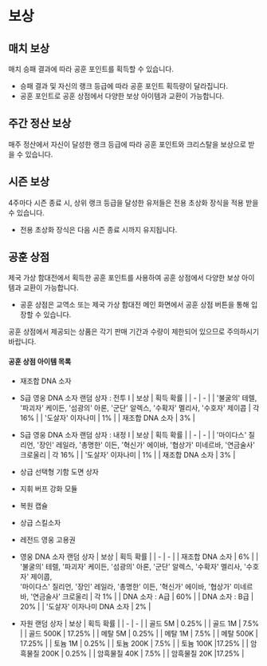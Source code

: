 # 보상


## 매치 보상

매치 승패 결과에 따라 공훈 포인트를 획득할 수 있습니다.<br>
 - 승패 결과 및 자신의 랭크 등급에 따라 공훈 포인트 획득량이 달라집니다.
 - 공훈 포인트로 공훈 상점에서 다양한 보상 아이템과 교환이 가능합니다.<br>


## 주간 정산 보상

매주 정산에서 자신이 달성한 랭크 등급에 따라 공훈 포인트와 크리스탈을 보상으로 받을 수 있습니다.<br>


## 시즌 보상

4주마다 시즌 종료 시, 상위 랭크 등급을 달성한 유저들은 전용 초상화 장식을 적용 받을 수 있습니다.
 - 전용 초상화 장식은 다음 시즌 종료 시까지 유지됩니다.<br>


## 공훈 상점

제국 가상 함대전에서 획득한 공훈 포인트를 사용하여 공훈 상점에서 다양한 보상 아이템과 교환이 가능합니다.
 - 공훈 상점은 교역소 또는 제국 가상 함대전 메인 화면에서 공훈 상점 버튼을 통해 입장할 수 있습니다.<br>

공훈 상점에서 제공되는 상품은 각기 판매 기간과 수량이 제한되어 있으므로 주의하시기 바랍니다.<br>


#### 공훈 상점 아이템 목록

- 재조합 DNA 소자

- S급 영웅 DNA 소자 랜덤 상자 : 전투 Ⅰ
| 보상 | 획득 확률 |
| - | - |
| '불굴의' 테렐, '파괴자' 케이든, '섬광의' 아론, '군단' 알렉스, '수확자' 멜리사, '수호자' 제이콥 | 각 16% |
| '도살자' 이자나미 | 1% |
| 재조합 DNA 소자 | 3% |

- S급 영웅 DNA 소자 랜덤 상자 : 내정 Ⅰ
| 보상 | 획득 확률 |
| - | - |
| '마이다스' 질리언, '장인' 레일라, '총명한' 이든, '혁신가' 에이바, '협상가' 미네르바, '연금술사' 크로울리 | 각 16% |
| '도살자' 이자나미 | 1% |
| 재조합 DNA 소자 | 3% |

- 상급 선택형 기함 도면 상자

- 지휘 버프 강화 모듈

- 복원 캡슐

- 상급 스킬소자

- 레전드 영웅 고용권

- 영웅 DNA 소자 랜덤 상자
| 보상 | 획득 확률 |
| - | - |
| 재조합 DNA 소자 | 6% |
| '불굴의' 테렐, '파괴자' 케이든, '섬광의' 아론, '군단' 알렉스, '수확자' 멜리사, '수호자' 제이콥,<br>'마이다스' 질리언, '장인' 레일라, '총명한' 이든, '혁신가' 에이바, '협상가' 미네르바, '연금술사' 크로울리 | 각 1% |
| DNA 소자 : A급 | 60% |
| DNA 소자 : B급 | 20% |
| '도살자' 이자나미 DNA 소자 | 2% |

- 자원 랜덤 상자
| 보상 | 획득 확률 |
| - | - |
| 골드 5M  | 0.25% |
| 골드 1M  | 7.5% |
| 골드 500K  | 17.25% |
| 메탈 5M  | 0.25% |
| 메탈 1M  | 7.5% |
| 메탈 500K  | 17.25% |
| 토늄 1M  | 0.25% |
| 토늄 200K  | 7.5% |
| 토늄 100K  |17.25% |
| 암흑물질 200K  | 0.25% |
| 암흑물질 40K  | 7.5% |
| 암흑물질 20K  |17.25% |
